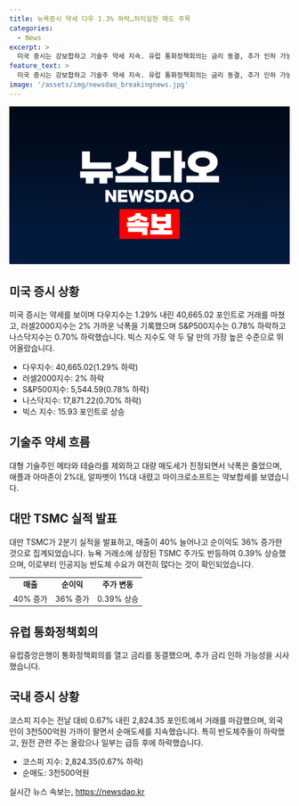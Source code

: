 ```yaml
---
title: 뉴욕증시 약세 다우 1.3% 하락…차익실현 매도 주목
categories:
  - News
excerpt: >
  미국 증시는 강보합하고 기술주 약세 지속. 유럽 통화정책회의는 금리 동결, 추가 인하 가능성. 국내 증시는 약세, 외국인 매도세 지속, 반도체주 하락. TSMC 호실적 영향으로 삼성전자, SK하이닉스 가격 반등. 원전주 상승했지만 기술주 조정 예상. #뉴욕증시 #통화정책 #나스닥 #코스피 #반도체주
feature_text: >
  미국 증시는 강보합하고 기술주 약세 지속. 유럽 통화정책회의는 금리 동결, 추가 인하 가능성. 국내 증시는 약세, 외국인 매도세 지속, 반도체주 하락. TSMC 호실적 영향으로 삼성전자, SK하이닉스 가격 반등. 원전주 상승했지만 기술주 조정 예상. #뉴욕증시 #통화정책 #나스닥 #코스피 #반도체주
image: '/assets/img/newsdao_breakingnews.jpg'
---
```


<p><img src="/assets/img/newsdao_breakingnews.jpg" alt="pcversion 속보" /></p>

<h2 data-ke-size="size26">미국 증시 상황</h2>

<p data-ke-size="size16">미국 증시는 약세를 보이며 다우지수는 1.29% 내린 40,665.02 포인트로 거래를 마쳤고, 러셀2000지수는 2% 가까운 낙폭을 기록했으며 S&P500지수는 0.78% 하락하고 나스닥지수는 0.70% 하락했습니다. 빅스 지수도 약 두 달 만의 가장 높은 수준으로 뛰어올랐습니다.</p>

<ul>
<li>다우지수: 40,665.02(1.29% 하락)</li>
<li>러셀2000지수: 2% 하락</li>
<li>S&P500지수: 5,544.59(0.78% 하락)</li>
<li>나스닥지수: 17,871.22(0.70% 하락)</li>
<li>빅스 지수: 15.93 포인트로 상승</li>
</ul>

<h2 data-ke-size="size26">기술주 약세 흐름</h2>

<p data-ke-size="size16">대형 기술주인 메타와 테슬라를 제외하고 대량 매도세가 진정되면서 낙폭은 줄었으며, 애플과 아마존이 2%대, 알파벳이 1%대 내렸고 마이크로소프트는 약보합세를 보였습니다.</p>

<h2 data-ke-size="size26">대만 TSMC 실적 발표</h2>

<p data-ke-size="size16">대만 TSMC가 2분기 실적을 발표하고, 매출이 40% 늘어나고 순이익도 36% 증가한 것으로 집계되었습니다. 뉴욕 거래소에 상장된 TSMC 주가도 반등하여 0.39% 상승했으며, 이로부터 인공지능 반도체 수요가 여전히 많다는 것이 확인되었습니다.</p>

<table>
<tr>
<td style="text-align: center; height: 17px;"><b>매출</b></td>
<td style="text-align: center; height: 17px;"><b>순이익</b></td>
<td style="text-align: center; height: 17px;"><b>주가 변동</b></td>
</tr>
<tr>
<td style="text-align: center; height: 17px;">40% 증가</td>
<td style="text-align: center; height: 17px;">36% 증가</td>
<td style="text-align: center; height: 17px;">0.39% 상승</td>
</tr>
</table>

<h2 data-ke-size="size26">유럽 통화정책회의</h2>

<p data-ke-size="size16">유럽중앙은행이 통화정책회의를 열고 금리를 동결했으며, 추가 금리 인하 가능성을 시사했습니다.</p>

<h2 data-ke-size="size26">국내 증시 상황</h2>

<p data-ke-size="size16">코스피 지수는 전날 대비 0.67% 내린 2,824.35 포인트에서 거래를 마감했으며, 외국인이 3천500억원 가까이 팔면서 순매도세를 지속했습니다. 특히 반도체주들이 하락했고, 원전 관련 주는 올랐으나 일부는 급등 후에 하락했습니다.</p>

<ul>
<li>코스피 지수: 2,824.35(0.67% 하락)</li>
<li>순매도: 3천500억원</li>
</ul>
실시간 뉴스 속보는, <a href="https://newsdao.kr" rel="dofollow">https://newsdao.kr</a>


